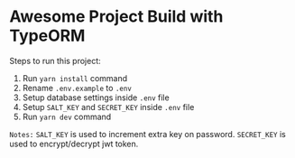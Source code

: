 # Awesome Project Build with TypeORM

Steps to run this project:

1. Run `yarn install` command
2. Rename `.env.example` to `.env`
3. Setup database settings inside `.env` file
4. Setup `SALT_KEY` and `SECRET_KEY` inside `.env` file
5. Run `yarn dev` command

`Notes:`
`SALT_KEY` is used to increment extra key on password.
`SECRET_KEY` is used to encrypt/decrypt jwt token.
